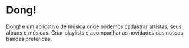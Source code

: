 # Dong!

Dong! é um aplicativo de música onde podemos cadastrar artistas, seus albuns e músicas. Criar playlists e acompanhar as novidades das nossas bandas preferidas.
